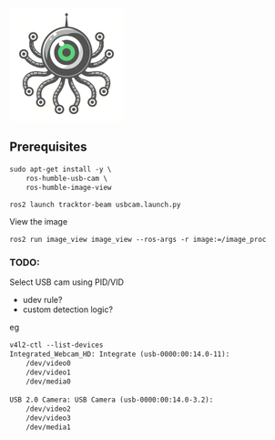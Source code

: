 ![](small_logo.webp)
## Prerequisites

```
sudo apt-get install -y \
	ros-humble-usb-cam \
	ros-humble-image-view

```

```
ros2 launch tracktor-beam usbcam.launch.py
```
View the image
```
ros2 run image_view image_view --ros-args -r image:=/image_proc
```

### TODO:
Select USB cam using PID/VID
- udev rule?
- custom detection logic?

eg
```
v4l2-ctl --list-devices
Integrated_Webcam_HD: Integrate (usb-0000:00:14.0-11):
	/dev/video0
	/dev/video1
	/dev/media0

USB 2.0 Camera: USB Camera (usb-0000:00:14.0-3.2):
	/dev/video2
	/dev/video3
	/dev/media1

```